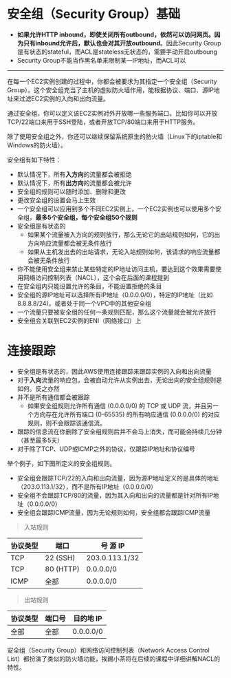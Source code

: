 # 安全组（Security Group）基础

- **如果允许HTTP inbound，即使关闭所有outbound，依然可以访问网页。因为只有inbound允许后，默认也会对其开放outbound**。因此Security Group是有状态的stateful，而ACL是stateless无状态的，需要手动开启outboung
- Security Group不能当作黑名单来限制某一IP地址，而ACL可以

-----

在每一个EC2实例创建的过程中，你都会被要求为其指定一个安全组（Security Group）。这个安全组充当了主机的虚拟防火墙作用，能根据协议、端口、源IP地址来过滤EC2实例的入向和出向流量。

通过安全组，你可以定义该EC2实例对外开放哪一些服务端口。比如你可以开放TCP/22端口来用于SSH登陆，或者开放TCP/80端口来用于HTTP服务。

除了使用安全组之外，你还可以继续保留系统原生的防火墙（Linux下的iptable和Windows的防火墙）。

安全组有如下特性：

- 默认情况下，所有**入方向**的流量都会被拒绝
- 默认情况下，所有**出方向**的流量都会被允许
- 安全组的规则可以随时添加、删除和更改
- 更改安全组的设置会马上生效
- 一个安全组可以应用到多个不同EC2实例上，一个EC2实例也可以使用多个安全组，**最多5个安全组，每个安全组50个规则**
- 安全组是有状态的
  - 如果某个流量被入方向的规则放行，那么无论它的出站规则如何，它的出方向响应流量都会被无条件放行
  - 如果从主机发出去的出站请求，无论入站规则如何，该请求的响应流量都会被无条件放行
- 你不能使用安全组来禁止某些特定的IP地址访问主机，要达到这个效果需要使用网络访问控制列表（NACL），这个会在后面的课程提到
- 在安全组内只能设置允许的条目，不能设置拒绝的条目
- 安全组的源IP地址可以选择所有IP地址（0.0.0.0/0），特定的IP地址（比如8.8.8.8/24)，或者处于同一个VPC中的其他安全组
- 一个流量只要被安全组的任何一条规则匹配，那么这个流量就会被允许放行
- 安全组会关联到EC2实例的ENI（网络接口）上

# 连接跟踪
- 安全组是有状态的，因此AWS使用连接跟踪来跟踪实例的入向和出向流量
- 对于**入向**流量的响应包，会被自动允许从实例出去，无论出向的安全组规则是如何。反之亦然
- 并不是所有通信都会被跟踪
  - 如果安全组规则允许所有通信 (0.0.0.0/0) 的 TCP 或 UDP 流，并且另一个方向存在允许所有端口 (0-65535) 的所有响应通信 (0.0.0.0/0) 的对应规则，则不会跟踪该通信流。
- 跟踪的信息流在你删除了安全组规则后并不会马上消失，而可能会持续几分钟（甚至最多5天）
- 对于除了TCP、UDP或ICMP之外的协议，仅跟踪IP地址和协议编号

举个例子，如下图所定义的安全组规则。

- 安全组会跟踪TCP/22的入向和出向流量，因为源IP地址定义的是具体的地址（203.0.113.1/32），而不是所有IP地址（0.0.0.0/0）
- 安全组不会跟踪TCP/80的流量，因为其入向和出向的流量都是针对所有IP地址（0.0.0.0/0）
- 安全组会跟踪ICMP流量，因为无论规则如何，安全组都会跟踪ICMP流量

> 入站规则

|协议类型|	端口|号	源 IP|
|-|-|-|
|TCP|	22 (SSH)|	203.0.113.1/32|
|TCP|	80 (HTTP)|	0.0.0.0/0|
|ICMP|	全部|	0.0.0.0/0|

> 出站规则

|协议类型|	端口号|	目的地 IP|
|-|-|-|
|全部|	全部|	0.0.0.0/0|

安全组（Security Group）和网络访问控制列表（Network Access Control List）都扮演了类似的防火墙功能，挨踢小茶将在后续的课程中详细讲解NACL的特性。
